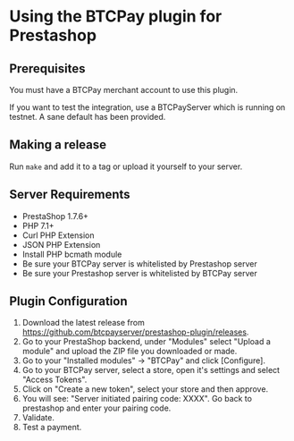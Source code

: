 # Using the BTCPay plugin for Prestashop

## Prerequisites
You must have a BTCPay merchant account to use this plugin.

If you want to test the integration, use a BTCPayServer which is running on testnet. A sane default has been provided.

## Making a release
Run `make` and add it to a tag or upload it yourself to your server.

## Server Requirements

+ PrestaShop 1.7.6+
+ PHP 7.1+
+ Curl PHP Extension
+ JSON PHP Extension
+ Install PHP bcmath module
+ Be sure your BTCPay server is whitelisted by Prestashop server
+ Be sure your Prestashop server is whitelisted by BTCPay server

## Plugin Configuration

1. Download the latest release from https://github.com/btcpayserver/prestashop-plugin/releases.
2. Go to your PrestaShop backend, under "Modules" select "Upload a module" and upload the ZIP file you downloaded or made. 
3. Go to your "Installed modules" -> "BTCPay" and click \[Configure\].
4. Go to your BTCPay server, select a store, open it's settings and select "Access Tokens".
5. Click on "Create a new token", select your store and then approve.
6. You will see: "Server initiated pairing code: XXXX". Go back to prestashop and enter your pairing code.
7. Validate.
8. Test a payment.
